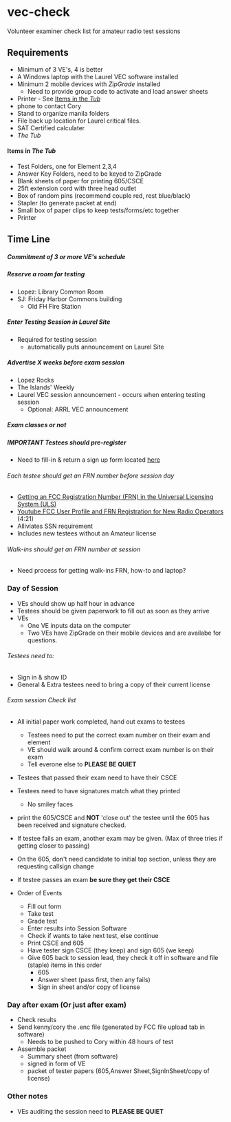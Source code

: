 # vec-check
Volunteer examiner check list for amateur radio test sessions

## Requirements
* Minimum of 3 VE's, 4 is better
* A Windows laptop with the Laurel VEC software installed
* Minimum 2 mobile devices with _ZipGrade_ installed
  * Need to provide group code to activate and load answer sheets
* Printer - See [Items in the _Tub_](#Items-in-the-_The-Tub_)
* phone to contact Cory
* Stand to organize manila folders
* File back up location for Laurel critical files.
* SAT Certified calculater
* _The Tub_

#### Items in _The Tub_
* Test Folders, one for Element 2,3,4
* Answer Key Folders, need to be keyed to ZipGrade
* Blank sheets of paper for printing 605/CSCE
* 25ft extension cord with three head outlet
* Box of random pins (recommend couple red, rest blue/black)
* Stapler (to generate packet at end)
* Small box of paper clips to keep tests/forms/etc together
* Printer


## Time Line

##### Commitment of 3 or more VE's schedule
#####  Reserve a room for testing
* Lopez: Library Common Room
* SJ: Friday Harbor Commons building
  * Old FH Fire Station

##### Enter Testing Session in Laurel Site
* Required for testing session
  * automatically puts announcement on Laurel Site

##### Advertise X weeks before exam session
* Lopez Rocks
* The Islands' Weekly
* Laurel VEC session announcement - occurs when entering testing session
  * Optional: ARRL VEC announcement


##### Exam classes or not

##### __IMPORTANT__ Testees should pre-register
* Need to fill-in & return a sign up form located [here](https://github.com/nwdigitalradio/vec-check/blob/master/signin_form.md)

###### Each testee should get an FRN number before session day
* [Getting
an FCC Registration Number (FRN) in the Universal Licensing System
(ULS)](https://www.fcc.gov/wireless/support/universal-licensing-system-uls-resources/getting-fcc-registration-number-frn)
* [Youtube FCC User Profile and FRN Registration for New Radio Operators](https://youtu.be/7a4doKEPN5M) (4:21)
* Alliviates SSN requirement
* Includes new testees without an Amateur license

###### Walk-ins should get an FRN number at session
* Need process for getting walk-ins FRN, how-to and laptop?

### Day of Session
* VEs should show up half hour in advance
* Testees should be given paperwork to fill out as soon as they arrive
* VEs
  * One VE inputs data on the computer
  * Two VEs have ZipGrade on their mobile devices and are availabe for
  questions.

###### Testees need to:
* Sign in & show ID
* General & Extra testees need to bring a copy of their current
license

###### Exam session Check list
* All initial paper work completed, hand out exams to testees
  * Testees need to put the correct exam number on their exam and element
  * VE should walk around & confirm correct exam number is on their
  exam
  * Tell everone else to __PLEASE BE QUIET__
* Testees that passed their exam need to have their CSCE
* Testees need to have signatures match what they printed
  * No smiley faces

* print the 605/CSCE and __NOT__ 'close out' the testee until the 605
has been received and signature checked.
* If testee fails an exam, another exam may be given. (Max of three tries if getting closer to passing)
* On the 605, don't need candidate to initial top section, unless they are requesting callsign change
* If testee passes an exam __be sure they get their CSCE__

* Order of Events
  * Fill out form
  * Take test
  * Grade test
  * Enter results into Session Software
  * Check if wants to take next test, else continue
  * Print CSCE and 605
  * Have tester sign CSCE (they keep) and sign 605 (we keep)
  * Give 605 back to session lead, they check it off in software and file (staple) items in this order
     * 605
     * Answer sheet (pass first, then any fails)
     * Sign in sheet and/or copy of license

### Day after exam (Or just after exam)

* Check results
* Send kenny/cory the .enc file (generated by FCC file upload tab in software)
  * Needs to be pushed to Cory within 48 hours of test
* Assemble packet
  * Summary sheet (from software)
  * signed in form of VE
  * packet of tester papers (605,Answer Sheet,SignInSheet/copy of license)

### Other notes
* VEs auditing the session need to __PLEASE BE QUIET__


